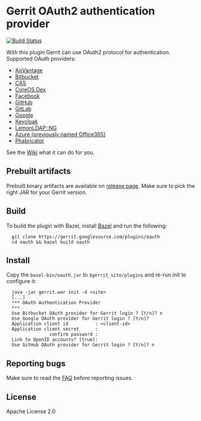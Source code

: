 Gerrit OAuth2 authentication provider
=====================================

[![Build Status](https://travis-ci.org/davido/gerrit-oauth-provider.svg?branch=master)](https://travis-ci.org/davido/gerrit-oauth-provider)


With this plugin Gerrit can use OAuth2 protocol for authentication. 
Supported OAuth providers:

* [AirVantage](https://doc.airvantage.net/av/reference/cloud/API/#API-GeneralInformation-Authentication)
* [Bitbucket](https://confluence.atlassian.com/bitbucket/oauth-on-bitbucket-cloud-238027431.html)
* [CAS](https://www.apereo.org/projects/cas)
* [CoreOS Dex](https://github.com/coreos/dex)
* [Facebook](https://developers.facebook.com/docs/facebook-login)
* [GitHub](https://developer.github.com/v3/oauth/)
* [GitLab](https://about.gitlab.com/)
* [Google](https://developers.google.com/identity/protocols/OAuth2)
* [Keycloak](http://www.keycloak.org/)
* [LemonLDAP::NG](https://lemonldap-ng.org)
* [Azure (previously named Office365)](https://docs.microsoft.com/en-us/azure/active-directory/develop/active-directory-v2-protocols)
* [Phabricator](https://secure.phabricator.com/book/phabcontrib/article/using_oauthserver/)

See the [Wiki](https://github.com/davido/gerrit-oauth-provider/wiki) what it can do for you.

Prebuilt artifacts 
------------------

Prebuilt binary artifacts are available on [release page](https://github.com/davido/gerrit-oauth-provider/releases). Make sure to pick the right JAR for your Gerrit version.

Build
-----

To build the plugin with Bazel, install
[Bazel](https://bazel.build/versions/master/docs/install.html) and run the
following:

```
  git clone https://gerrit.googlesource.com/plugins/oauth
  cd oauth && bazel build oauth
```

Install
-------

Copy the `bazel-bin/oauth.jar` to
`$gerrit_site/plugins` and re-run init to configure it:

```
  java -jar gerrit.war init -d <site>
  [...]
  *** OAuth Authentication Provider
  ***
  Use Bitbucket OAuth provider for Gerrit login ? [Y/n]? n
  Use Google OAuth provider for Gerrit login ? [Y/n]?
  Application client id          : <client-id>
  Application client secret      : 
                confirm password : 
  Link to OpenID accounts? [true]: 
  Use GitHub OAuth provider for Gerrit login ? [Y/n]? n
```

Reporting bugs
--------------

Make sure to read the [FAQ](https://github.com/davido/gerrit-oauth-provider/wiki/FAQ) before reporting issues.

License
-------

Apache License 2.0
